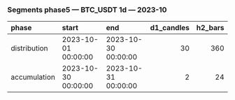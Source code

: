 ### Segments phase5 — BTC_USDT 1d — 2023-10

| phase        | start               | end                 |   d1_candles |   h2_bars |
|:-------------|:--------------------|:--------------------|-------------:|----------:|
| distribution | 2023-10-01 00:00:00 | 2023-10-30 00:00:00 |           30 |       360 |
| accumulation | 2023-10-30 00:00:00 | 2023-10-31 00:00:00 |            2 |        24 |